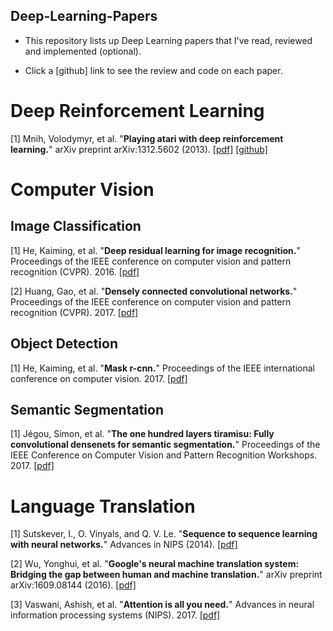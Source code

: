 Deep-Learning-Papers
--------------------
- This repository lists up Deep Learning papers that I've read, reviewed and implemented (optional).

- Click a [github] link to see the review and code on each paper.

# Deep Reinforcement Learning

[1] Mnih, Volodymyr, et al. "**Playing atari with deep reinforcement learning.**" arXiv preprint
arXiv:1312.5602 (2013). [[pdf]](https://arxiv.org/pdf/1312.5602.pdf)
[[github]](https://github.com/gyeongchan-yun/DQN-Atari)


# Computer Vision

## Image Classification

[1] He, Kaiming, et al. "**Deep residual learning for image recognition.**"
Proceedings of the IEEE conference on computer vision and pattern recognition (CVPR). 2016.
[[pdf]](http://openaccess.thecvf.com/content_cvpr_2016/papers/He_Deep_Residual_Learning_CVPR_2016_paper.pdf)

[2] Huang, Gao, et al. "**Densely connected convolutional networks.**" 
Proceedings of the IEEE conference on computer vision and pattern recognition (CVPR). 2017.
[[pdf]](http://openaccess.thecvf.com/content_cvpr_2017/papers/Huang_Densely_Connected_Convolutional_CVPR_2017_paper.pdf)

## Object Detection

[1] He, Kaiming, et al. "**Mask r-cnn.**" Proceedings of the IEEE international conference on computer vision. 2017. 
[[pdf]](https://arxiv.org/pdf/1703.06870.pdf)

## Semantic Segmentation

[1] Jégou, Simon, et al. "**The one hundred layers tiramisu: Fully convolutional densenets for semantic segmentation.**"
Proceedings of the IEEE Conference on Computer Vision and Pattern Recognition Workshops. 2017. 
[[pdf]](http://openaccess.thecvf.com/content_cvpr_2017_workshops/w13/papers/Jegou_The_One_Hundred_CVPR_2017_paper.pdf)
 
# Language Translation

[1] Sutskever, I., O. Vinyals, and Q. V. Le. "**Sequence to sequence learning with neural networks.**" Advances in NIPS (2014).
[[pdf]](https://arxiv.org/pdf/1409.3215.pdf)

[2] Wu, Yonghui, et al. "**Google's neural machine translation system: Bridging the gap between human and machine translation.**" 
arXiv preprint arXiv:1609.08144 (2016).
[[pdf]](https://arxiv.org/pdf/1609.08144.pdf%20(7.pdf))

[3] Vaswani, Ashish, et al. "**Attention is all you need.**" Advances in neural information processing systems (NIPS). 2017.
[[pdf]](https://papers.nips.cc/paper/7181-attention-is-all-you-need.pdf)
